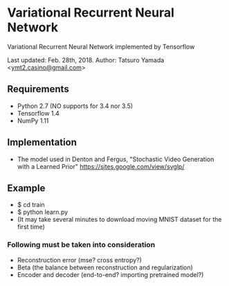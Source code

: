# Variational Recurrent Neural Network

Variational Recurrent Neural Network implemented by Tensorflow

Last updated: Feb. 28th, 2018.
Author: Tatsuro Yamada <<ymt2.casino@gmail.com>>

## Requirements
- Python 2.7 (NO supports for 3.4 nor 3.5)
- Tensorflow 1.4
- NumPy 1.11

## Implementation
- The model used in Denton and Fergus, "Stochastic Video Generation with a Learned Prior" <https://sites.google.com/view/svglp/>

## Example
- $ cd train
- $ python learn.py
-   (It may take several minutes to download moving MNIST dataset for the first time)

### Following must be taken into consideration
- Reconstruction error (mse? cross entropy?)
- Beta (the balance between reconstruction and regularization)
- Encoder and decoder (end-to-end? importing pretrained model?)